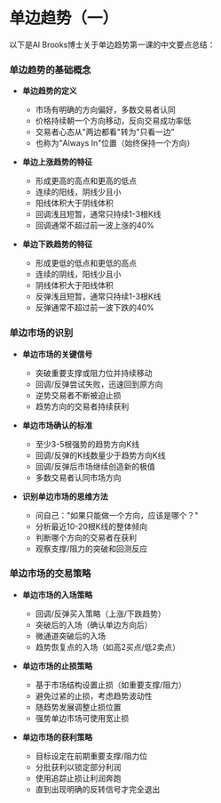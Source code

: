 # 单边趋势（一）

以下是Al Brooks博士关于单边趋势第一课的中文要点总结：

### 单边趋势的基础概念
- **单边趋势的定义**
  - 市场有明确的方向偏好，多数交易者认同
  - 价格持续朝一个方向移动，反向交易成功率低
  - 交易者心态从"两边都看"转为"只看一边"
  - 也称为"Always In"位置（始终保持一个方向）

- **单边上涨趋势的特征**
  - 形成更高的高点和更高的低点
  - 连续的阳线，阴线少且小
  - 阳线体积大于阴线体积
  - 回调浅且短暂，通常只持续1-3根K线
  - 回调通常不超过前一波上涨的40%

- **单边下跌趋势的特征**
  - 形成更低的低点和更低的高点
  - 连续的阴线，阳线少且小
  - 阴线体积大于阳线体积
  - 反弹浅且短暂，通常只持续1-3根K线
  - 反弹通常不超过前一波下跌的40%

### 单边市场的识别
- **单边市场的关键信号**
  - 突破重要支撑或阻力位并持续移动
  - 回调/反弹尝试失败，迅速回到原方向
  - 逆势交易者不断被迫止损
  - 趋势方向的交易者持续获利

- **单边市场确认的标准**
  - 至少3-5根强势的趋势方向K线
  - 回调/反弹的K线数量少于趋势方向K线
  - 回调/反弹后市场继续创造新的极值
  - 多数交易者认同市场方向

- **识别单边市场的思维方法**
  - 问自己："如果只能做一个方向，应该是哪个？"
  - 分析最近10-20根K线的整体倾向
  - 判断哪个方向的交易者在获利
  - 观察支撑/阻力的突破和回测反应

### 单边市场的交易策略
- **单边市场的入场策略**
  - 回调/反弹买入策略（上涨/下跌趋势）
  - 突破后的入场（确认单边方向后）
  - 微通道突破后的入场
  - 趋势恢复点的入场（如高2买点/低2卖点）

- **单边市场的止损策略**
  - 基于市场结构设置止损（如重要支撑/阻力）
  - 避免过紧的止损，考虑趋势波动性
  - 随趋势发展调整止损位置
  - 强势单边市场可使用宽止损

- **单边市场的获利策略**
  - 目标设定在前期重要支撑/阻力位
  - 分批获利以锁定部分利润
  - 使用追踪止损让利润奔跑
  - 直到出现明确的反转信号才完全退出 